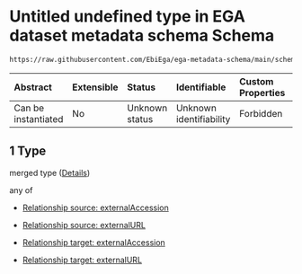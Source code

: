 # Untitled undefined type in EGA dataset metadata schema Schema

```txt
https://raw.githubusercontent.com/EbiEga/ega-metadata-schema/main/schemas/EGA.dataset.json#/properties/datasetRelationships/items/allOf/1/anyOf/2/allOf/1
```



| Abstract            | Extensible | Status         | Identifiable            | Custom Properties | Additional Properties | Access Restrictions | Defined In                                                                     |
| :------------------ | :--------- | :------------- | :---------------------- | :---------------- | :-------------------- | :------------------ | :----------------------------------------------------------------------------- |
| Can be instantiated | No         | Unknown status | Unknown identifiability | Forbidden         | Allowed               | none                | [EGA.dataset.json\*](../../../schemas/EGA.dataset.json "open original schema") |

## 1 Type

merged type ([Details](ega-13-properties-dataset-relationships-items-allof-relationship-constraints-for-a-dataset-anyof-relationships-of-external-accessions-and-urls-optional-ones-allof-1.md))

any of

*   [Relationship source: externalAccession](ega-12-definitions-relationship-source-externalaccession.md "check type definition")

*   [Relationship source: externalURL](ega-12-definitions-relationship-source-externalurl.md "check type definition")

*   [Relationship target: externalAccession](ega-12-definitions-relationship-target-externalaccession.md "check type definition")

*   [Relationship target: externalURL](ega-12-definitions-relationship-target-externalurl.md "check type definition")
